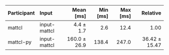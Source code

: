 | Participant | Input | Mean [ms] | Min [ms] | Max [ms] | Relative |
|:---|:---|---:|---:|---:|---:|
| mattcl | input-mattcl | 4.4 ± 1.7 | 2.6 | 12.4 | 1.00 |
| mattcl-py | input-mattcl | 160.0 ± 26.9 | 138.4 | 247.0 | 36.42 ± 15.47 |
